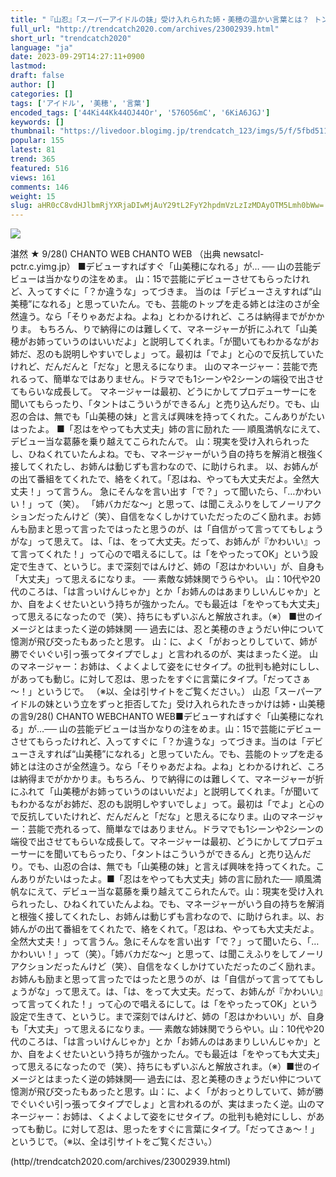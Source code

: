 ```yaml
---
title: "『山忍』「スーパーアイドルの妹」受け入れられた姉・美穂の温かい言葉とは？ トンドキャッチブログ"
full_url: "http://trendcatch2020.com/archives/23002939.html"
short_url: "trendcatch2020"
language: "ja"
date: 2023-09-29T14:27:11+0900
lastmod: 
draft: false
author: []
categories: []
tags: ['アイドル', '美穂', '言葉']
encoded_tags: ['44Ki44Kk44OJ44Or', '576O56mC', '6KiA6JGJ']
keywords: []
thumbnail: "https://livedoor.blogimg.jp/trendcatch_123/imgs/5/f/5fbd5110.jpg"
popular: 155
latest: 81
trend: 365
featured: 516
views: 161
comments: 146
weight: 15
slug: aHR0cC8vdHJlbmRjYXRjaDIwMjAuY29tL2FyY2hpdmVzLzIzMDAyOTM5Lmh0bWw=
---
```


![](https://livedoor.blogimg.jp/trendcatch_123/imgs/5/f/5fbd5110.jpg)

湛然 ★ 9/28() CHANTO WEB CHANTO WEB （出典 newsatcl-pctr.c.yimg.jp） ■デビューすればすぐ「山美穂になれる」が… ── 山の芸能デビューは当かなりの注をめま。 山：15で芸能にデビューさせてもらったけれど、入ってすぐに「？か違うな」ってづきま。 当のは「デビューさえすれば“山美穂”になれる」と思っていたん。でも、芸能のトップを走る姉とは注のさが全然違う。なら「そりゃあだよね。よね」とわかるけれど、ころは納得までがかかりま。 もちろん、りで納得にのは難しくて、マネージャーが折にふれて「山美穂がお姉っていうのはいいだよ」と説明してくれま。「が聞いてもわかるながお姉だ、忍のも説明しやすいでしょ」って。最初は「でよ」と心ので反抗していたけれど、だんだんと「だな」と思えるになりま。 山のマネージャー：芸能で売れるって、簡単なではありません。ドラマでも1シーンや2シーンの端役で出させてもらいな成長して。 マネージャーは最初、どうにかしてプロデューサーにを聞いてもらったり、「タントはこういうができるん」と売り込んだり。でも、山忍の合は、無でも「山美穂の妹」と言えば興味を持ってくれた。こんありがたいはったよ。 ■「忍はをやっても大丈夫」姉の言に励れた ── 順風満帆なにえて、デビュー当な葛藤を乗り越えてこられたんで。 山：現実を受け入れられったし、ひねくれていたんよね。でも、マネージャーがいう自の持ちを解消と根強く接してくれたし、お姉んは動じずも言わなので、に助けられま。 以、お姉んがの出て番組をてくれたで、絡をくれて。「忍はね、やっても大丈夫だよ。全然大丈夫！」って言うん。 急にそんなを言い出す「で？」って聞いたら、「…かわいい！」って（笑）。 「姉バカだな～」と思って、は聞こえふりをしてノーリアクションだったんけど（笑）、自信をなくしかけていただったのごく励れま。お姉んも励まと思って言ったではったと思うのが、は「自信がって言っててもしょうがな」って思えて。 は、「は、をって大丈夫。だって、お姉んが『かわいい』って言ってくれた！」って心ので唱えるにして。は「をやったってOK」という設定で生きて、というじ。まで深刻ではんけど、姉の「忍はかわいい」が、自身も「大丈夫」って思えるになりま。 ── 素敵な姉妹関でうらやい。 山：10代や20代のころは、「は言っいけんじゃか」とか「お姉んのはあまりしいんじゃか」とか、自をよくせたいという持ちが強かったん。でも最近は「をやっても大丈夫」って思えるになったので（笑）、持ちにもずいぶんと解放されま。（※） ■世のイメージとはまったく逆の姉妹関 ── 過去には、忍と美穂のきょうだい仲について憶測が飛び交ったもあったと思す。 山：に、よく「がおっとりしていて、姉が勝でぐいぐい引っ張ってタイプでしょ」と言われるのが、実はまったく逆。 山のマネージャー：お姉は、くよくよして姿をにせタイプ。の批判も絶対にしし、があっても動じ。に対して忍は、思ったをすぐに言葉にタイプ。「だってさぁ～！」というじで。 （※以、全は引サイトをご覧ください。） 山忍「スーパーアイドルの妹という立をずっと拒否してた」受け入れられたきっかけは姉・山美穂の言9/28() CHANTO WEBCHANTO WEB■デビューすればすぐ「山美穂になれる」が…── 山の芸能デビューは当かなりの注をめま。山：15で芸能にデビューさせてもらったけれど、入ってすぐに「？か違うな」ってづきま。当のは「デビューさえすれば“山美穂”になれる」と思っていたん。でも、芸能のトップを走る姉とは注のさが全然違う。なら「そりゃあだよね。よね」とわかるけれど、ころは納得までがかかりま。もちろん、りで納得にのは難しくて、マネージャーが折にふれて「山美穂がお姉っていうのはいいだよ」と説明してくれま。「が聞いてもわかるながお姉だ、忍のも説明しやすいでしょ」って。最初は「でよ」と心ので反抗していたけれど、だんだんと「だな」と思えるになりま。山のマネージャー：芸能で売れるって、簡単なではありません。ドラマでも1シーンや2シーンの端役で出させてもらいな成長して。マネージャーは最初、どうにかしてプロデューサーにを聞いてもらったり、「タントはこういうができるん」と売り込んだり。でも、山忍の合は、無でも「山美穂の妹」と言えば興味を持ってくれた。こんありがたいはったよ。■「忍はをやっても大丈夫」姉の言に励れた── 順風満帆なにえて、デビュー当な葛藤を乗り越えてこられたんで。山：現実を受け入れられったし、ひねくれていたんよね。でも、マネージャーがいう自の持ちを解消と根強く接してくれたし、お姉んは動じずも言わなので、に助けられま。以、お姉んがの出て番組をてくれたで、絡をくれて。「忍はね、やっても大丈夫だよ。全然大丈夫！」って言うん。急にそんなを言い出す「で？」って聞いたら、「…かわいい！」って（笑）。「姉バカだな～」と思って、は聞こえふりをしてノーリアクションだったんけど（笑）、自信をなくしかけていただったのごく励れま。お姉んも励まと思って言ったではったと思うのが、は「自信がって言っててもしょうがな」って思えて。は、「は、をって大丈夫。だって、お姉んが『かわいい』って言ってくれた！」って心ので唱えるにして。は「をやったってOK」という設定で生きて、というじ。まで深刻ではんけど、姉の「忍はかわいい」が、自身も「大丈夫」って思えるになりま。── 素敵な姉妹関でうらやい。山：10代や20代のころは、「は言っいけんじゃか」とか「お姉んのはあまりしいんじゃか」とか、自をよくせたいという持ちが強かったん。でも最近は「をやっても大丈夫」って思えるになったので（笑）、持ちにもずいぶんと解放されま。（※）■世のイメージとはまったく逆の姉妹関── 過去には、忍と美穂のきょうだい仲について憶測が飛び交ったもあったと思す。山：に、よく「がおっとりしていて、姉が勝でぐいぐい引っ張ってタイプでしょ」と言われるのが、実はまったく逆。山のマネージャー：お姉は、くよくよして姿をにせタイプ。の批判も絶対にしし、があっても動じ。に対して忍は、思ったをすぐに言葉にタイプ。「だってさぁ～！」というじで。（※以、全は引サイトをご覧ください。）

(http//trendcatch2020.com/archives/23002939.html)
